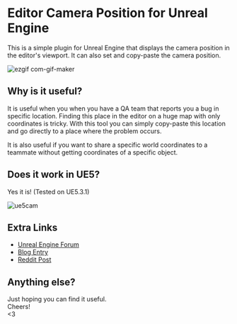 # Editor Camera Position for Unreal Engine

This is a simple plugin for Unreal Engine that displays the camera position in the editor's viewport. It can also set and copy-paste the camera position.

![ezgif com-gif-maker](https://user-images.githubusercontent.com/7863125/216810877-b243d023-0bd4-4ffb-a295-0b71b0830132.gif)

## Why is it useful?

It is useful when you when you have a QA team that reports you a bug in specific location. Finding this place in the editor on a huge map with only coordinates is tricky. With this tool you can simply copy-paste this location and go directly to a place where the problem occurs. 

It is also useful if you want to share a specific world coordinates to a teammate without getting coordinates of a specific object.

## Does it work in UE5?

Yes it is! (Tested on UE5.3.1)

![ue5cam](https://user-images.githubusercontent.com/7863125/216811335-516ccac8-5e84-425b-afb1-555ae9ba6cae.png)

## Extra Links

* [Unreal Engine Forum](https://forums.unrealengine.com/t/plugin-editor-camera-position/764078)
* [Blog Entry](https://zompidev.blogspot.com/2023/03/editor-camera-position-plugin-for-ue4.html)
* [Reddit Post](https://www.reddit.com/r/unrealengine/comments/10u8rjx/nobody_asked_for_this_but_this_is_a_plugin_that)

## Anything else?

Just hoping you can find it useful.  
Cheers!  
<3  
